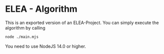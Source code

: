 ELEA - Algorithm
=================

This is an exported version of an ELEA-Project. You can simply execute the algorithm by calling

```bash
node ./main.mjs
```

You need to use NodeJS 14.0 or higher.
